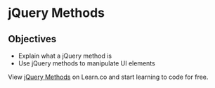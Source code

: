 # jQuery Methods

## Objectives
+ Explain what a jQuery method is
+ Use jQuery methods to manipulate UI elements
<p data-visibility='hidden'>View <a href='https://learn.co/lessons/js-jquery-methods-readme' title='jQuery Methods'>jQuery Methods</a> on Learn.co and start learning to code for free.</p>
